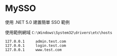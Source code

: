 # MySSO
使用 .NET 5.0 建置簡單 SSO 範例

使用範例網域
`C:\Windows\System32\drivers\etc\hosts`

    127.0.0.1     admin.test.com
    127.0.0.1     login.test.com
    127.0.0.1     www.test.com
